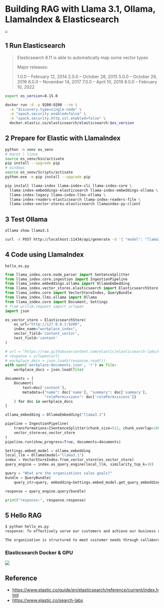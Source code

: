 <!-- markdownlint-disable MD033 MD045 -->

# Building RAG with Llama 3.1, Ollama, LlamaIndex & Elasticsearch

<img src="es_rag.gif" style="zoom:50%;" />

## 1 Run Elasticsearch

> Elasticsearch 8.11 is able to automatically map some vector types
>
> Major releases:
>
> 1.0.0 – February 12, 2014
> 2.0.0 – October 28, 2015
> 5.0.0 – October 26, 2016
> 6.0.0 – November 14, 2017
> 7.0.0 – April 10, 2019
> 8.0.0 – February 10, 2022

```sh
export es_version=8.15.0

docker run -d -p 9200:9200 --rm \
  -e "discovery.type=single-node" \
  -e "xpack.security.enabled=false" \
  -e "xpack.security.http.ssl.enabled=false" \
  docker.elastic.co/elasticsearch/elasticsearch:$es_version
```

## 2 Prepare for Elastic with LlamaIndex

```sh
python -m venv es_venv
# macos | linux
source es_venv/bin/activate
pip install --upgrade pip
# windows
source es_venv/Scripts/activate
python.exe -m pip install --upgrade pip
```

```sh
pip install llama-index llama-index-cli llama-index-core \
  llama-index-embeddings-elasticsearch llama-index-embeddings-ollama \
  llama-index-legacy llama-index-llms-ollama \
  llama-index-readers-elasticsearch llama-index-readers-file \
  llama-index-vector-stores-elasticsearch llamaindex-py-client
```

## 3 Test Ollama

```sh
ollama show llama3.1
```

```sh
curl -X POST http://localhost:11434/api/generate -d '{ "model": "llama3", "prompt":"Why is the sky blue?" }'
```

## 4 Code using LlamaIndex

`hello_es.py`

````python
from llama_index.core.node_parser import SentenceSplitter
from llama_index.core.ingestion import IngestionPipeline
from llama_index.embeddings.ollama import OllamaEmbedding
from llama_index.vector_stores.elasticsearch import ElasticsearchStore
from llama_index.core import VectorStoreIndex, QueryBundle
from llama_index.llms.ollama import Ollama
from llama_index.core import Document, Settings
# from urllib.request import urlopen
import json

es_vector_store = ElasticsearchStore(
    es_url="http://127.0.0.1:9200",
    index_name="workplace_index",
    vector_field='content_vector',
    text_field='content'
)

# url = "https://raw.githubusercontent.com/elastic/elasticsearch-labs/main/datasets/workplace-documents.json"
# response = urlopen(url)
# workplace_docs = json.loads(response.read())
with open('workplace-documents.json', 'r') as file:
    workplace_docs = json.load(file)

documents = [
    Document(
        text=doc['content'],
        metadata={"name": doc['name'], "summary": doc['summary'],
                  "rolePermissions": doc['rolePermissions']}
    ) for doc in workplace_docs
]

ollama_embedding = OllamaEmbedding("llama3.1")

pipeline = IngestionPipeline(
    transformations=[SentenceSplitter(chunk_size=512, chunk_overlap=100), ollama_embedding],
    vector_store=es_vector_store
)
pipeline.run(show_progress=True, documents=documents)

Settings.embed_model = ollama_embedding
local_llm = Ollama(model="llama3.1")
index = VectorStoreIndex.from_vector_store(es_vector_store)
query_engine = index.as_query_engine(local_llm, similarity_top_k=10)

query = "What are the organizations sales goals?"
bundle = QueryBundle(
    query_str=query, embedding=Settings.embed_model.get_query_embedding(query=query))

response = query_engine.query(bundle)

print("response:", response.response)
````

## 5 Hello RAG

```sh
$ python hello_es.py
response: To effectively serve our customers and achieve our business objectives across multiple regions. 

The organization is structured to meet customer needs through collaboration between departments and a focus on delivering high-quality products and services. The teams work closely with marketing, product development, and customer support to ensure consistency in their delivery. This approach enables the company to maintain its position in the market and serve customers effectively.
```

### Elasticsearch Docker & GPU

<img src="../img/res.png" style="zoom:95%;" />

## Reference

- <https://www.elastic.co/guide/en/elasticsearch/reference/current/index.html>
- <https://www.elastic.co/search-labs>
